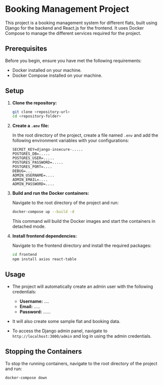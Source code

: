# Booking Management Project

This project is a booking management system for different flats, built using Django for the backend and React.js for the frontend. It uses Docker Compose to manage the different services required for the project.

## Prerequisites

Before you begin, ensure you have met the following requirements:
- Docker installed on your machine.
- Docker Compose installed on your machine.

## Setup

1. **Clone the repository:**

    ```sh
    git clone <repository-url>
    cd <repository-folder>
    ```

2. **Create a `.env` file:**

    In the root directory of the project, create a file named `.env` and add the following environment variables with your configurations:

    ```plaintext
    SECRET_KEY=django-insecure-.....
    POSTGRES_DB=.....
    POSTGRES_USER=.....
    POSTGRES_PASSWORD=.....
    POSTGRES_PORT=....
    DEBUG=...
    ADMIN_USERNAME=....
    ADMIN_EMAIL=....
    ADMIN_PASSWORD=....
    ```

3. **Build and run the Docker containers:**

    Navigate to the root directory of the project and run:

    ```sh
    docker-compose up --build -d
    ```

    This command will build the Docker images and start the containers in detached mode.

4. **Install frontend dependencies:**

    Navigate to the frontend directory and install the required packages:

    ```sh
    cd frontend
    npm install axios react-table
    ```

## Usage

- The project will automatically create an admin user with the following credentials:
    - **Username:** ....
    - **Email:** .....
    - **Password:** ......

- It will also create some sample flat and booking data.

- To access the Django admin panel, navigate to `http://localhost:3000/admin` and log in using the admin credentials.

## Stopping the Containers

To stop the running containers, navigate to the root directory of the project and run:

```sh
docker-compose down
